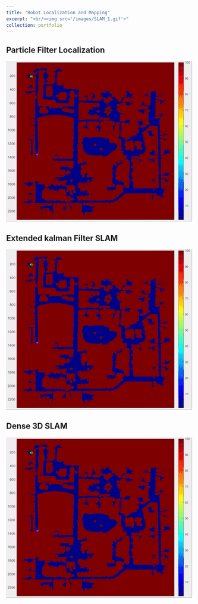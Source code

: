 ```yaml
---
title: "Robot Localization and Mapping"
excerpt: "<br/><img src='/images/SLAM_1.gif'>"
collection: portfolio
---
```


## Particle Filter Localization

![](/images/map1_catch.gif)



## Extended kalman Filter SLAM

![](/images/map1_catch.gif)



## Dense 3D SLAM 

![](/images/map1_catch.gif)
